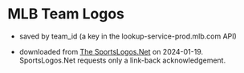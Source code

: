 # MLB Team Logos

* saved by team_id (a key in the lookup-service-prod.mlb.com API)

* downloaded from [The SportsLogos.Net](https://www.sportslogos.net/teams/list_by_year/42023/2023_MLB_Logos/) on 2024-01-19. SportsLogos.Net requests only a link-back acknowledgement.



